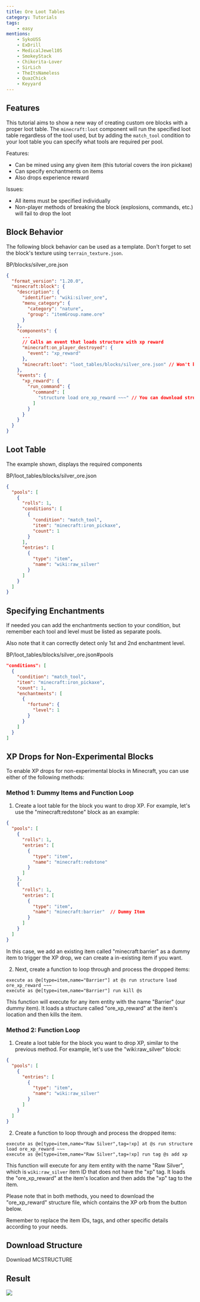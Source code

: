 ```yaml
---
title: Ore Loot Tables
category: Tutorials
tags:
    - easy
mentions:
    - SykoUSS
    - ExDrill
    - MedicalJewel105
    - SmokeyStack
    - Chikorita-Lover
    - SirLich
    - TheItsNameless
    - QuazChick
    - Keyyard
---
```


## Features

This tutorial aims to show a new way of creating custom ore blocks with a proper loot table. The `minecraft:loot` component will run the specified loot table regardless of the tool used, but by adding the `match_tool` condition to your loot table you can specify what tools are required per pool.

Features:

-   Can be mined using any given item (this tutorial covers the iron pickaxe)
-   Can specify enchantments on items
-   Also drops experience reward

Issues:

-   All items must be specified individually
-   Non-player methods of breaking the block (explosions, commands, etc.) will fail to drop the loot

## Block Behavior

The following block behavior can be used as a template. Don't forget to set the block's texture using `terrain_texture.json`.

<CodeHeader>BP/blocks/silver_ore.json</CodeHeader>

```json
{
  "format_version": "1.20.0",
  "minecraft:block": {
    "description": {
      "identifier": "wiki:silver_ore",
      "menu_category": {
        "category": "nature",
        "group": "itemGroup.name.ore"
      }
    },
    "components": {
      ...
      // Calls an event that loads structure with xp reward
      "minecraft:on_player_destroyed": {
        "event": "xp_reward"
      },
      "minecraft:loot": "loot_tables/blocks/silver_ore.json" // Won't be dropped if using Silk Touch.
    },
    "events": {
      "xp_reward": {
        "run_command": {
          "command": [
            "structure load ore_xp_reward ~~~" // You can download structure with saved xp orbs lower
          ]
        }
      }
    }
  }
}
```

## Loot Table

The example shown, displays the required components

<CodeHeader>BP/loot_tables/blocks/silver_ore.json</CodeHeader>

```json
{
  "pools": [
    {
      "rolls": 1,
      "conditions": [
        {
          "condition": "match_tool",
          "item": "minecraft:iron_pickaxe",
          "count": 1
        }
      ],
      "entries": [
        {
          "type": "item",
          "name": "wiki:raw_silver"
        }
      ]
    }
  ]
}
```

## Specifying Enchantments

If needed you can add the enchantments section to your condition, but remember each tool and level must be listed as separate pools.

Also note that it can correctly detect only 1st and 2nd enchantment level.

<CodeHeader>BP/loot_tables/blocks/silver_ore.json#pools</CodeHeader>

```json
"conditions": [
  {
    "condition": "match_tool",
    "item": "minecraft:iron_pickaxe",
    "count": 1,
    "enchantments": [
      {
        "fortune": {
          "level": 1
        }
      }
    ]
  }
]
```

## XP Drops for Non-Experimental Blocks

To enable XP drops for non-experimental blocks in Minecraft, you can use either of the following methods:

### Method 1: Dummy Items and Function Loop

1. Create a loot table for the block you want to drop XP. For example, let's use the "minecraft:redstone" block as an example:

```json
{
  "pools": [
    {
      "rolls": 1,
      "entries": [
        {
          "type": "item",
          "name": "minecraft:redstone"
        }
      ]
    },
    {
      "rolls": 1,
      "entries": [
        {
          "type": "item",
          "name": "minecraft:barrier"  // Dummy Item
        }
      ]
    }
  ]
}
```

In this case, we add an existing item called "minecraft:barrier" as a dummy item to trigger the XP drop, we can create a in-existing item if you want.

2. Next, create a function to loop through and process the dropped items:

```
execute as @e[type=item,name="Barrier"] at @s run structure load ore_xp_reward ~~~
execute as @e[type=item,name="Barrier"] run kill @s
```

This function will execute for any item entity with the name "Barrier" (our dummy item). It loads a structure called "ore_xp_reward" at the item's location and then kills the item.

### Method 2: Function Loop

1. Create a loot table for the block you want to drop XP, similar to the previous method. For example, let's use the "wiki:raw_silver" block:

```json
{
  "pools": [
    {
      "entries": [
        {
          "type": "item",
          "name": "wiki:raw_silver"
        }
      ]
    }
  ]
}
```

2. Create a function to loop through and process the dropped items:

```
execute as @e[type=item,name="Raw Silver",tag=!xp] at @s run structure load ore_xp_reward ~~~
execute as @e[type=item,name="Raw Silver",tag=!xp] run tag @s add xp
```

This function will execute for any item entity with the name "Raw Silver", which is ``wiki:raw_silver`` item ID that does not have the "xp" tag. It loads the "ore_xp_reward" at the item's location and then adds the "xp" tag to the item.

Please note that in both methods, you need to download the "ore_xp_reward" structure file, which contains the XP orb from the button below.

Remember to replace the item IDs, tags, and other specific details according to your needs.

## Download Structure

<BButton link="/assets/packs/tutorials/blocks/ore-loot-tables/ore_xp_reward.mcstructure" download color=blue> Download MCSTRUCTURE</BButton>

## Result

![](/assets/images/blocks/ore-loot/result.gif)
